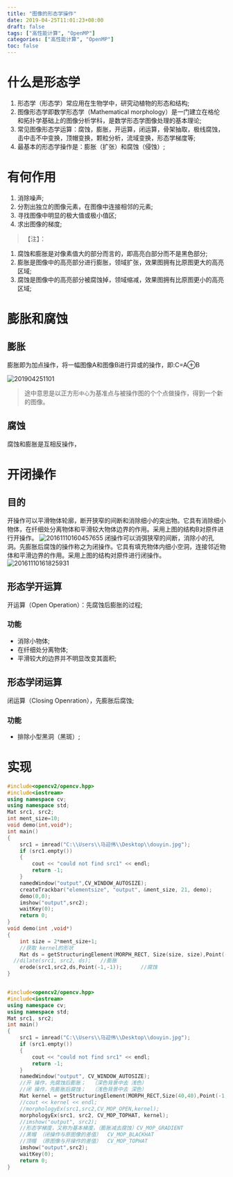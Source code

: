 ```yaml
---
title: "图像的形态学操作"
date: 2019-04-25T11:01:23+08:00
draft: false
tags: ["高性能计算", "OpenMP"]
categories: ["高性能计算", "OpenMP"]
toc: false
---
```


# 什么是形态学

1. 形态学（形态学）常应用在生物学中，研究动植物的形态和结构;
2. 图像形态学即数学形态学（Mathematical morphology）是一门建立在格伦和拓扑学基础上的图像分析学科，是数学形态学图像处理的基本理论;
3. 常见图像形态学运算：腐蚀，膨胀，开运算，闭运算，骨架抽取，极线腐蚀，击中击不中变换，顶帽变换，颗粒分析，流域变换，形态学梯度等;
4. 最基本的形态学操作是：膨胀（扩张）和腐蚀（侵蚀）;

# 有何作用

1. 消除噪声;
2. 分割出独立的图像元素，在图像中连接相邻的元素;
3. 寻找图像中明显的极大值或极小值区;
4. 求出图像的梯度;

> 【注】：

1. 腐蚀和膨胀是对像素值大的部分而言的，即高亮白部分而不是黑色部分;
2. 膨胀是图像中的高亮部分进行膨胀，领域扩张，效果图拥有比原图更大的高亮区域;
3. 腐蚀是图像中的高亮部分被腐蚀掉，领域缩减，效果图拥有比原图更小的高亮区域;

# 膨胀和腐蚀

## 膨胀

膨胀即为加点操作，将一幅图像A和图像B进行异或的操作，即:C=A⊕B

![201904251101](https://oss.lucoder.com/md/2019/04/25/201904251101.png)

> 途中意思是以正方形`中心`为基准点与被操作图的个个点做操作，得到一个新的图像。

## 腐蚀

腐蚀和膨胀是互相反操作，

# 开闭操作

## 目的

开操作可以平滑物体轮廓，断开狭窄的间断和消除细小的突出物。它具有消除细小物体，在纤细处分离物体和平滑较大物体边界的作用。采用上图的结构B对原件进行开操作。
![20161110160457655](https://oss.lucoder.com/md/2019/04/25/20161110160457655.png)
闭操作可以消弭狭窄的间断，消除小的孔洞。先膨胀后腐蚀的操作称之为闭操作。它具有填充物体内细小空洞，连接邻近物体和平滑边界的作用。采用上图的结构对原件进行闭操作。
![20161110161825931](https://oss.lucoder.com/md/2019/04/25/20161110161825931.png)

## 形态学开运算

开运算（Open Operation）：先腐蚀后膨胀的过程;

### 功能

* 消除小物体;
* 在纤细处分离物体;
* 平滑较大的边界并不明显改变其面积;

## 形态学闭运算

闭运算（Closing Openration），先膨胀后腐蚀;

### 功能

* 排除小型黑洞（黑斑）;


# 实现

```cpp
#include<opencv2/opencv.hpp>
#include<iostream>
using namespace cv;
using namespace std;
Mat src1, src2;
int ment_size=10;
void demo(int,void*);
int main()
{
	src1 = imread("C:\\Users\\马迎伟\\Desktop\\douyin.jpg");
	if (src1.empty())
	{
		cout << "could not find src1" << endl;
		return -1;
	}
	namedWindow("output",CV_WINDOW_AUTOSIZE);
	createTrackbar("elementsize", "output", &ment_size, 21, demo);
	demo(0,0);
	imshow("output",src2);
	waitKey(0);
	return 0;
}
void demo(int ,void*)
{
	int size = 2*ment_size+1;
	//获取 kernel的形状
	Mat ds = getStructuringElement(MORPH_RECT, Size(size, size),Point(-1,-1));
  //dilate(src1, src2, ds);   //膨胀
	erode(src1,src2,ds,Point(-1,-1));      //腐蚀
}
```

```cpp

#include<opencv2/opencv.hpp>
#include<iostream>
using namespace cv;
using namespace std;
Mat src1, src2;
int main()
{
	src1 = imread("C:\\Users\\马迎伟\\Desktop\\douyin.jpg");
	if (src1.empty())
	{
		cout << "could not find src1" << endl;
		return -1;
	}
	namedWindow("output", CV_WINDOW_AUTOSIZE);
	//开 操作，先腐蚀后膨胀；  （深色背景中去 浅色）
	//闭 操作，先膨胀后腐蚀；  （浅色背景中去 深色）
	Mat kernel = getStructuringElement(MORPH_RECT,Size(40,40),Point(-1,-1));
	//cout << kernel << endl;
	//morphologyEx(src1,src2,CV_MOP_OPEN,kernel);
	morphologyEx(src1, src2, CV_MOP_TOPHAT, kernel);
	//imshow("output", src2);
	//形态学梯度，又称为基本梯度，（膨胀减去腐蚀）CV_MOP_GRADIENT
	//黑帽 （闭操作与原图像的差值）  CV_MOP_BLACKHAT
	//顶帽 （原图像与开操作的差值）  CV_MOP_TOPHAT
	imshow("output",src2);
	waitKey(0);
	return 0;
}
```